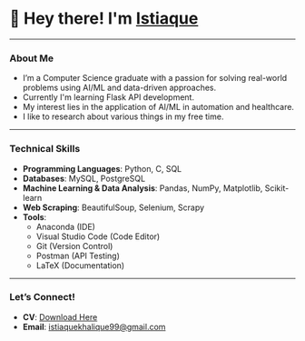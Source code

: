 # 👋 Hey there! I'm [Istiaque](https://github.com/Istiaque-here)
---
### About Me 
- I’m a Computer Science graduate with a passion for solving real-world problems using AI/ML and data-driven approaches.
- Currently I'm learning Flask API development.
- My interest lies in the application of AI/ML in automation and healthcare.
- I like to research about various things in my free time.
---
### Technical Skills  
- **Programming Languages**: Python, C, SQL  
- **Databases**: MySQL, PostgreSQL  
- **Machine Learning & Data Analysis**: Pandas, NumPy, Matplotlib, Scikit-learn 
- **Web Scraping**: BeautifulSoup, Selenium, Scrapy  
- **Tools**:    
  - Anaconda (IDE)
  - Visual Studio Code (Code Editor)
  - Git (Version Control)  
  - Postman (API Testing)  
  - LaTeX (Documentation)
---
### Let’s Connect!  
- **CV**: [Download Here](https://drive.google.com/file/d/1mo9bOwzJpuJ_jgZ_CkdZNaAvLDQHlNAm/view?usp=sharing)
- **Email**: istiaquekhalique99@gmail.com   

<!---
Istiaque-here/Istiaque-here is a ✨ special ✨ repository because its `README.md` (this file) appears on your GitHub profile.
You can click the Preview link to take a look at your changes.
--->
